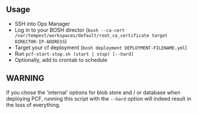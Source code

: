 
## Usage

- SSH into Ops Manager
- Log in to your BOSH director (`bosh --ca-cert /var/tempest/workspaces/default/root_ca_certificate target DIRECTOR-IP-ADDRESS`)
- Target your cf deployment (`bosh deployment DEPLOYMENT-FILENAME.yml`)
- Run `pcf-start-stop.sh (start | stop) [--hard]`
 - Optionally, add to crontab to schedule

## WARNING
If you chose the 'internal' options for blob store and / or database when deploying PCF, running this script with the `--hard` option will indeed result in the loss of everything.
